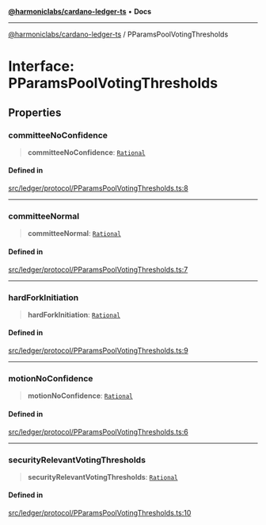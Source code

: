 [**@harmoniclabs/cardano-ledger-ts**](../README.md) • **Docs**

***

[@harmoniclabs/cardano-ledger-ts](../globals.md) / PParamsPoolVotingThresholds

# Interface: PParamsPoolVotingThresholds

## Properties

### committeeNoConfidence

> **committeeNoConfidence**: [`Rational`](../type-aliases/Rational.md)

#### Defined in

[src/ledger/protocol/PParamsPoolVotingThresholds.ts:8](https://github.com/HarmonicLabs/cardano-ledger-ts/blob/94dd590ffe94133126b0d8d49920fc7b002e1975/src/ledger/protocol/PParamsPoolVotingThresholds.ts#L8)

***

### committeeNormal

> **committeeNormal**: [`Rational`](../type-aliases/Rational.md)

#### Defined in

[src/ledger/protocol/PParamsPoolVotingThresholds.ts:7](https://github.com/HarmonicLabs/cardano-ledger-ts/blob/94dd590ffe94133126b0d8d49920fc7b002e1975/src/ledger/protocol/PParamsPoolVotingThresholds.ts#L7)

***

### hardForkInitiation

> **hardForkInitiation**: [`Rational`](../type-aliases/Rational.md)

#### Defined in

[src/ledger/protocol/PParamsPoolVotingThresholds.ts:9](https://github.com/HarmonicLabs/cardano-ledger-ts/blob/94dd590ffe94133126b0d8d49920fc7b002e1975/src/ledger/protocol/PParamsPoolVotingThresholds.ts#L9)

***

### motionNoConfidence

> **motionNoConfidence**: [`Rational`](../type-aliases/Rational.md)

#### Defined in

[src/ledger/protocol/PParamsPoolVotingThresholds.ts:6](https://github.com/HarmonicLabs/cardano-ledger-ts/blob/94dd590ffe94133126b0d8d49920fc7b002e1975/src/ledger/protocol/PParamsPoolVotingThresholds.ts#L6)

***

### securityRelevantVotingThresholds

> **securityRelevantVotingThresholds**: [`Rational`](../type-aliases/Rational.md)

#### Defined in

[src/ledger/protocol/PParamsPoolVotingThresholds.ts:10](https://github.com/HarmonicLabs/cardano-ledger-ts/blob/94dd590ffe94133126b0d8d49920fc7b002e1975/src/ledger/protocol/PParamsPoolVotingThresholds.ts#L10)
